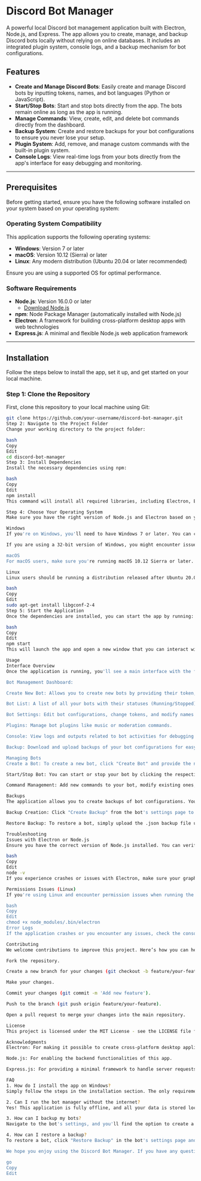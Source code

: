 # Discord Bot Manager

A powerful local Discord bot management application built with Electron, Node.js, and Express. The app allows you to create, manage, and backup Discord bots locally without relying on online databases. It includes an integrated plugin system, console logs, and a backup mechanism for bot configurations.

## Features

- **Create and Manage Discord Bots**: Easily create and manage Discord bots by inputting tokens, names, and bot languages (Python or JavaScript).
- **Start/Stop Bots**: Start and stop bots directly from the app. The bots remain online as long as the app is running.
- **Manage Commands**: View, create, edit, and delete bot commands directly from the dashboard.
- **Backup System**: Create and restore backups for your bot configurations to ensure you never lose your setup.
- **Plugin System**: Add, remove, and manage custom commands with the built-in plugin system.
- **Console Logs**: View real-time logs from your bots directly from the app's interface for easy debugging and monitoring.

---

## Prerequisites

Before getting started, ensure you have the following software installed on your system based on your operating system:

### Operating System Compatibility

This application supports the following operating systems:

- **Windows**: Version 7 or later
- **macOS**: Version 10.12 (Sierra) or later
- **Linux**: Any modern distribution (Ubuntu 20.04 or later recommended)

Ensure you are using a supported OS for optimal performance.

### Software Requirements

- **Node.js**: Version 16.0.0 or later
  - [Download Node.js](https://nodejs.org/)
- **npm**: Node Package Manager (automatically installed with Node.js)
- **Electron**: A framework for building cross-platform desktop apps with web technologies
- **Express.js**: A minimal and flexible Node.js web application framework

---

## Installation

Follow the steps below to install the app, set it up, and get started on your local machine.

### Step 1: Clone the Repository

First, clone this repository to your local machine using Git:

```bash
git clone https://github.com/your-username/discord-bot-manager.git
Step 2: Navigate to the Project Folder
Change your working directory to the project folder:

bash
Copy
Edit
cd discord-bot-manager
Step 3: Install Dependencies
Install the necessary dependencies using npm:

bash
Copy
Edit
npm install
This command will install all required libraries, including Electron, Express, and others specified in the package.json file.

Step 4: Choose Your Operating System
Make sure you have the right version of Node.js and Electron based on your operating system.

Windows
If you're on Windows, you'll need to have Windows 7 or later. You can check your version by pressing Win + R, typing winver, and pressing Enter.

If you are using a 32-bit version of Windows, you might encounter issues with Electron. Ensure you're running a 64-bit version of Windows for the best experience.

macOS
For macOS users, make sure you're running macOS 10.12 Sierra or later. To check your macOS version, click the Apple logo at the top-left corner of your screen and select "About This Mac."

Linux
Linux users should be running a distribution released after Ubuntu 20.04 or a similar modern distribution. For installation of dependencies like libgconf-2-4, make sure your system has the proper libraries. You can install missing libraries using the following commands:

bash
Copy
Edit
sudo apt-get install libgconf-2-4
Step 5: Start the Application
Once the dependencies are installed, you can start the app by running:

bash
Copy
Edit
npm start
This will launch the app and open a new window that you can interact with.

Usage
Interface Overview
Once the application is running, you'll see a main interface with the following features:

Bot Management Dashboard:

Create New Bot: Allows you to create new bots by providing their token, name, and language.

Bot List: A list of all your bots with their statuses (Running/Stopped) and options to manage them.

Bot Settings: Edit bot configurations, change tokens, and modify names and descriptions.

Plugins: Manage bot plugins like music or moderation commands.

Console: View logs and outputs related to bot activities for debugging and monitoring.

Backup: Download and upload backups of your bot configurations for easy restoration.

Managing Bots
Create a Bot: To create a new bot, click "Create Bot" and provide the necessary details like the bot's token, name, and language (Python or JavaScript).

Start/Stop Bot: You can start or stop your bot by clicking the respective buttons. Remember, bots only run when the app is open.

Command Management: Add new commands to your bot, modify existing ones, and delete them when no longer needed.

Backups
The application allows you to create backups of bot configurations. You can download a backup at any time and restore it later.

Backup Creation: Click "Create Backup" from the bot's settings page to download a .json file with all the bot's settings.

Restore Backup: To restore a bot, simply upload the .json backup file using the restore option.

Troubleshooting
Issues with Electron or Node.js
Ensure you have the correct version of Node.js installed. You can verify your Node.js version with:

bash
Copy
Edit
node -v
If you experience crashes or issues with Electron, make sure your graphics drivers and dependencies are up-to-date.

Permissions Issues (Linux)
If you're using Linux and encounter permission issues when running the app, you may need to grant execute permissions to the Electron binary:

bash
Copy
Edit
chmod +x node_modules/.bin/electron
Error Logs
If the application crashes or you encounter any issues, check the console output in the terminal or Electron's built-in developer tools for more details.

Contributing
We welcome contributions to improve this project. Here’s how you can help:

Fork the repository.

Create a new branch for your changes (git checkout -b feature/your-feature).

Make your changes.

Commit your changes (git commit -m 'Add new feature').

Push to the branch (git push origin feature/your-feature).

Open a pull request to merge your changes into the main repository.

License
This project is licensed under the MIT License - see the LICENSE file for details.

Acknowledgments
Electron: For making it possible to create cross-platform desktop applications with web technologies.

Node.js: For enabling the backend functionalities of this app.

Express.js: For providing a minimal framework to handle server requests.

FAQ
1. How do I install the app on Windows?
Simply follow the steps in the installation section. The only requirement is that you have Node.js installed.

2. Can I run the bot manager without the internet?
Yes! This application is fully offline, and all your data is stored locally on your machine.

3. How can I backup my bots?
Navigate to the bot's settings, and you'll find the option to create a backup. You can download and save it for future use.

4. How can I restore a backup?
To restore a bot, click "Restore Backup" in the bot's settings page and upload the .json backup file.

We hope you enjoy using the Discord Bot Manager. If you have any questions or feedback, feel free to reach out through the Issues tab or contribute to the project!

go
Copy
Edit
